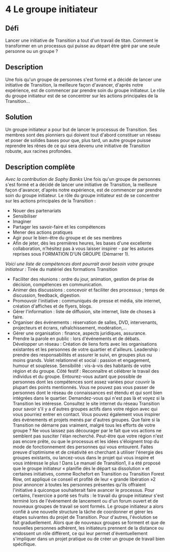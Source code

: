 # 4 Le groupe initiateur

## Défi
Lancer une initiative de Transition a tout d'un travail de titan. Comment le transformer en un processus qui puisse au départ être géré par une seule personne ou un groupe ?

## Description
Une fois qu'un groupe de personnes s'est formé et a décidé de lancer une initiative de Transition, la meilleure façon d'avancer, d'après notre expérience, est de commencer par prendre soin du groupe initiateur. Le rôle du groupe initiateur est de se concentrer sur les actions principales de la Transition...

## Solution
Un groupe initiateur a pour but de lancer le processus de Transition. Ses membres sont des pionniers qui doivent tout d'abord constituer un réseau et poser de solides bases pour que, plus tard, un autre groupe puisse reprendre les rênes de ce qui sera devenu une initiative de Transition robuste, aux racines profondes. 

## Description complète
*Avec la contribution de Sophy Banks*
Une fois qu'un groupe de personnes s'est formé et a décidé de lancer une initiative de Transition, la meilleure façon d'avancer, d'après notre expérience, est de commencer par prendre soin du groupe initiateur. Le rôle du groupe initiateur est de se concentrer sur les actions principales de la Transition :
- Nouer des partenariats
- Sensibiliser
- Imaginer
- Partager les savoir-faire et les compétences
- Mener des actions pratiques
- Agir pour le bien-être du groupe et de ses membres
- Afin de jeter, dès les premières heures, les bases d'une excellente collaboration, n'hésitez pas à vous laisser inspirer - par les astuces reprises sous FORMATION D'UN GROUPE (Démarrer 1).
 
*Voici une liste de compétences dont pourrait avoir besoin votre groupe initiateur :*
Tirée du matériel des formations Transition 
- Faciliter des réunions : ordre du jour, animation, gestion de prise de décision, compétences en communication.
- Animer des discussions : concevoir et faciliter des processus ; temps de discussion, feedback, digestion. 
- Promouvoir l'initiative : communiqués de presse et média, site internet, création d'affiches et de flyers, blogs.
- Gérer l'information : liste de diffusion, site internet, liste de choses à faire.
- Organiser des événements : réservation de salles, DVD, intervenants, projecteurs et écrans, rafraîchissement, modération,...
- Gérer une organisation : finance, aspects juridiques, assurance.
- Prendre la parole en public : lors d'événements et de débats.
Développer un réseau : Création de liens forts avec les organisations existantes et les personnes de votre quartier et d'ailleurs.
Leadership : prendre des responsabilités et assurer le suivi, en groupes plus ou moins grands. 
Volet relationnel et social : passion et engagement, humour et souplesse.
Sensibilité : vis-à-vis des habitants de votre région et du groupe.
Côté festif : Reconnaître et célébrer le travail des individus et du groupe. 
Entourez-vous autant que possible de personnes dont les compétences sont assez variées pour couvrir la plupart des points mentionnés. Vous ne pouvez pas vous passer de personnes dont le réseau de connaissances est étendu et qui sont bien intégrées dans le quartier. Demandez-vous qui n'est pas là et voyez si la Transition les intéresse. Consultez le site internet du réseau Transition pour savoir s'il y a d'autres groupes actifs dans votre région avec qui vous pourriez entrer en contact. Vous pouvez également vous inspirer des événements et projets menés par d'autres groupes.
Que faire si la Transition ne démarre pas vraiment, malgré tous les efforts de votre groupe ? Ne vous laissez pas décourager par le fait que vos actions ne semblent pas susciter l'élan recherché. Peut-être que votre région n'est pas encore prête, ou que le processus et les idées s'éloignent trop du mode de fonctionnement des personnes qui vous entourent. Faites preuve d'optimisme et de créativité en cherchant à utiliser l'énergie des groupes existants, ou lancez-vous dans le projet qui vous inspire et vous intéresse le plus !
Dans Le manuel de Transition1, il a été proposé que le groupe initiateur « planifie dès le départ sa dissolution » et certaines initiatives, comme Rochefort en Transition ou Transition Forest Row, ont appliqué ce conseil et profité de leur « grande libération »2 pour annoncer à toutes les personnes présentes qu'ils offraient l'initiative à quiconque souhaiterait faire avancer le processus. Pour certains, l'exercice a porté ses fruits : le travail du groupe initiateur s'est terminé lors de l'événement de lancement ou d'un forum ouvert et de nouveaux groupes de travail se sont formés. Le groupe initiateur a alors confié à une nouvelle structure la tâche de coordonner et gérer les étapes suivantes du projet de Transition. Pour d'autres, l'évolution se fait graduellement. Alors que de nouveaux groupes se forment et que de nouvelles personnes adhèrent, les initiateurs prennent de la distance ou endossent un rôle différent, ce qui leur permet d'éventuellement s'impliquer dans un projet pratique ou de créer un groupe de travail bien spécifique. 
